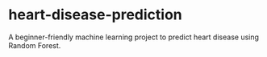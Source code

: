 # heart-disease-prediction
A beginner-friendly machine learning project to predict heart disease using Random Forest.
